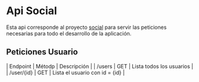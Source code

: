 # Api Social

Esta api corresponde al proyecto [social](https://github.com/aochoa017/social "Repositorio Social")
para servir las peticiones necesarias para todo el desarrollo de la aplicación.

## Peticiones Usuario

| Endpoint | Métodp | Descripción |
| /users | GET | Lista todos los usuarios |
| /user/{id} | GET | Lista el usuario con id = {id} |
